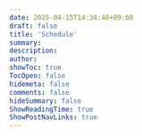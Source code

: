 ```yaml
---
date: 2025-04-15T14:34:48+09:00
draft: false
title: 'Schedule'
summary: 
description:
author:
showToc: true
TocOpen: false
hidemeta: false
comments: false
hideSummary: false
ShowReadingTime: true
ShowPostNavLinks: true
---
```

